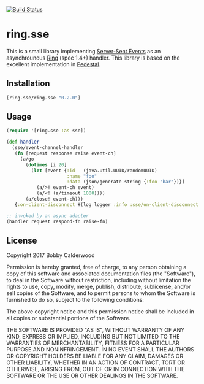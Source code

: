 [![Build Status](https://travis-ci.org/bobby/ring-sse.svg?branch=master)](https://travis-ci.org/bobby/ring-sse)

# ring.sse

This is a small library implementing
[Server-Sent Events](https://www.w3.org/TR/2009/WD-eventsource-20090423/)
as an asynchrounous
[Ring](https://github.com/ring-clojure/ring/blob/033a3235212dc71151c8e8c05069cb6c2dd85bdc/SPEC)
(spec 1.4+) handler.  This library is based on the excellent
implementation in
[Pedestal](https://github.com/pedestal/pedestal/blob/master/service/src/io/pedestal/http/sse.clj).

## Installation

``` clojure
[ring-sse/ring-sse "0.2.0"]
```

## Usage

``` clojure
(require '[ring.sse :as sse])

(def handler
  (sse/event-channel-handler
   (fn [request response raise event-ch]
     (a/go
       (dotimes [i 20]
         (let [event {:id   (java.util.UUID/randomUUID)
                      :name "foo"
                      :data (json/generate-string {:foo "bar"})}]
           (a/>! event-ch event)
           (a/<! (a/timeout 1000))))
       (a/close! event-ch)))
   {:on-client-disconnect #(log logger :info :sse/on-client-disconnect %)}))

;; invoked by an async adapter
(handler request respond-fn raise-fn)
```

## License

Copyright 2017 Bobby Calderwood

Permission is hereby granted, free of charge, to any person obtaining a copy of this software and associated documentation files (the "Software"), to deal in the Software without restriction, including without limitation the rights to use, copy, modify, merge, publish, distribute, sublicense, and/or sell copies of the Software, and to permit persons to whom the Software is furnished to do so, subject to the following conditions:

The above copyright notice and this permission notice shall be included in all copies or substantial portions of the Software.

THE SOFTWARE IS PROVIDED "AS IS", WITHOUT WARRANTY OF ANY KIND, EXPRESS OR IMPLIED, INCLUDING BUT NOT LIMITED TO THE WARRANTIES OF MERCHANTABILITY, FITNESS FOR A PARTICULAR PURPOSE AND NONINFRINGEMENT. IN NO EVENT SHALL THE AUTHORS OR COPYRIGHT HOLDERS BE LIABLE FOR ANY CLAIM, DAMAGES OR OTHER LIABILITY, WHETHER IN AN ACTION OF CONTRACT, TORT OR OTHERWISE, ARISING FROM, OUT OF OR IN CONNECTION WITH THE SOFTWARE OR THE USE OR OTHER DEALINGS IN THE SOFTWARE.
